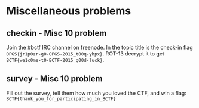 # Miscellaneous problems

## checkin - Misc 10 problem

Join the #bctf IRC channel on freenode. In the topic title is the check-in flag `OPGS{jr1p0zr-g0-OPGS-2015_t00q-yhpx}`. ROT-13 decrypt it to get `BCTF{we1c0me-t0-BCTF-2015_g00d-luck}`.

## survey - Misc 10 problem

Fill out the survey, tell them how much you loved the CTF, and win a flag: `BCTF{thank_you_for_participating_in_BCTF}`
